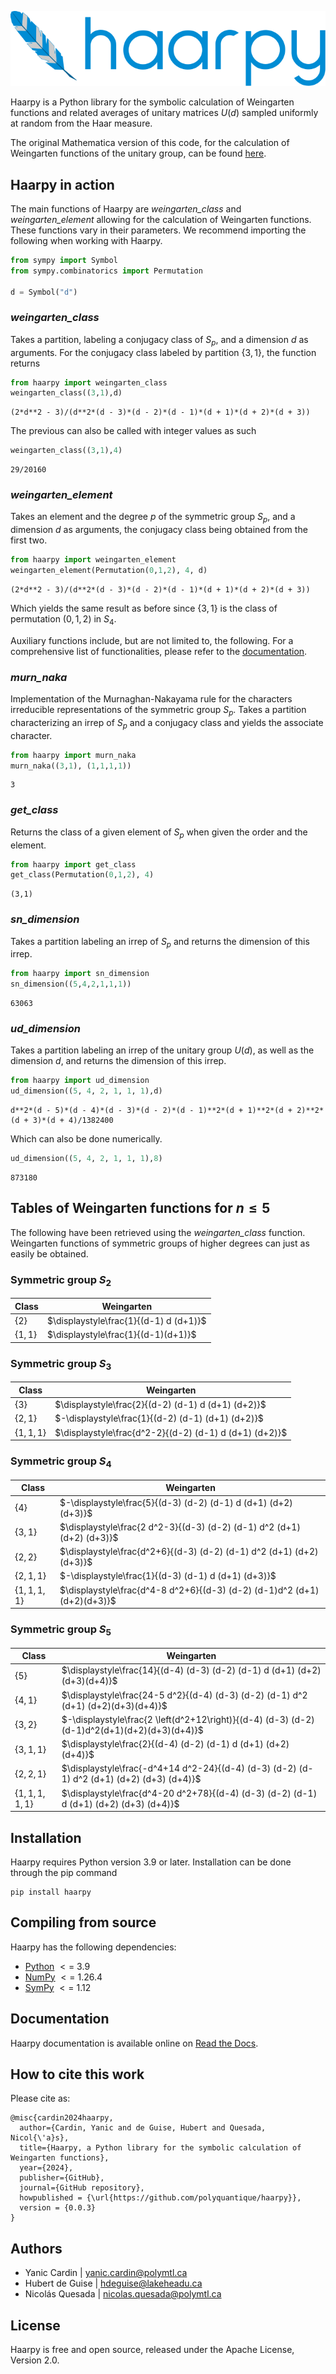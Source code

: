 <p align="center">
  <img src="haarpy.svg">
</p>

Haarpy is a Python library for the symbolic calculation of Weingarten functions and related averages of unitary matrices $U(d)$ sampled uniformly at random from the Haar measure.

The original Mathematica version of this code, for the calculation of Weingarten functions of the unitary group, can be found [here](https://github.com/hdeguise/Weingarten_calculus).

## Haarpy in action
The main functions of Haarpy are *weingarten_class* and *weingarten_element* allowing for the calculation of Weingarten functions. These functions vary in their parameters. We recommend importing the following when working with Haarpy.
```Python
from sympy import Symbol
from sympy.combinatorics import Permutation

d = Symbol("d")
```
### *weingarten_class*
Takes a partition, labeling a conjugacy class of $S_p$, and a dimension $d$ as arguments. For the conjugacy class labeled by partition $\lbrace 3,1\rbrace$, the function returns
```Python
from haarpy import weingarten_class
weingarten_class((3,1),d)
```
```
(2*d**2 - 3)/(d**2*(d - 3)*(d - 2)*(d - 1)*(d + 1)*(d + 2)*(d + 3))
```
The previous can also be called with integer values as such
```Python
weingarten_class((3,1),4)
```
```
29/20160
```
### *weingarten_element*
Takes an element and the degree $p$ of the symmetric group $S_p,$ and a dimension $d$ as arguments, the conjugacy class being obtained from the first two.
```Python
from haarpy import weingarten_element
weingarten_element(Permutation(0,1,2), 4, d)
```
```
(2*d**2 - 3)/(d**2*(d - 3)*(d - 2)*(d - 1)*(d + 1)*(d + 2)*(d + 3))
```
Which yields the same result as before since $\lbrace 3,1\rbrace$ is the class of permutation $(0,1,2)$ in $S_4$.

Auxiliary functions include, but are not limited to, the following. For a comprehensive list of functionalities, please refer to the [documentation]().
### *murn_naka*
Implementation of the Murnaghan-Nakayama rule for the characters irreducible representations of the symmetric group $S_p$. Takes a partition characterizing an irrep of $S_p$ and a conjugacy class and yields the associate character.
```Python
from haarpy import murn_naka
murn_naka((3,1), (1,1,1,1))
```
```
3
```
### *get_class*
Returns the class of a given element of $S_p$ when given the order and the element.
```Python
from haarpy import get_class
get_class(Permutation(0,1,2), 4)
```
```
(3,1)
```
### *sn_dimension*
Takes a partition labeling an irrep of $S_p$ and returns the dimension of this irrep.
```Python
from haarpy import sn_dimension
sn_dimension((5,4,2,1,1,1))
```
```
63063
```
### *ud_dimension*
Takes a partition labeling an irrep of the unitary group $U(d)$, as well as the dimension $d$, and returns the dimension of this irrep.
```Python
from haarpy import ud_dimension
ud_dimension((5, 4, 2, 1, 1, 1),d)
```
```
d**2*(d - 5)*(d - 4)*(d - 3)*(d - 2)*(d - 1)**2*(d + 1)**2*(d + 2)**2*(d + 3)*(d + 4)/1382400
```
Which can also be done numerically.
```Python
ud_dimension((5, 4, 2, 1, 1, 1),8)
```
```
873180
```

## Tables of Weingarten functions for $n \le 5$
The following have been retrieved using the *weingarten_class* function. Weingarten functions of symmetric groups of higher degrees can just as easily be obtained.

### Symmetric group $S_2$
|Class| Weingarten |
|--|--|
|$\lbrace2\rbrace$ |$\displaystyle\frac{1}{(d-1) d (d+1)}$|
| $\lbrace1,1\rbrace$ | $\displaystyle\frac{1}{(d-1)(d+1)}$ |

### Symmetric group $S_3$
|Class  | Weingarten |
|--|--|
|  $\lbrace 3\rbrace$ | $\displaystyle\frac{2}{(d-2) (d-1) d (d+1) (d+2)}$ |
|$\lbrace 2,1\rbrace$|$-\displaystyle\frac{1}{(d-2) (d-1) (d+1) (d+2)}$|
| $\lbrace 1,1,1\rbrace$  |$\displaystyle\frac{d^2-2}{(d-2) (d-1) d (d+1) (d+2)}$ |

### Symmetric group $S_4$
|Class| Weingarten |
|--|--|
| $\lbrace 4\rbrace$   |$-\displaystyle\frac{5}{(d-3) (d-2) (d-1) d (d+1) (d+2) (d+3)}$  |
|$\lbrace 3,1\rbrace$ |$\displaystyle\frac{2 d^2-3}{(d-3) (d-2) (d-1) d^2 (d+1) (d+2) (d+3)}$ |
|$\lbrace 2,2\rbrace$|$\displaystyle\frac{d^2+6}{(d-3) (d-2) (d-1) d^2 (d+1) (d+2) (d+3)}$|
| $\lbrace 2,1,1\rbrace$| $-\displaystyle\frac{1}{(d-3) (d-1) d (d+1) (d+3)}$|
|$\lbrace 1,1,1,1\rbrace$ |$\displaystyle\frac{d^4-8 d^2+6}{(d-3) (d-2) (d-1)d^2 (d+1) (d+2)(d+3)}$|

### Symmetric group $S_5$
|Class| Weingarten |
|--|--|
|  $\lbrace 5\rbrace$    |$\displaystyle\frac{14}{(d-4) (d-3) (d-2) (d-1) d (d+1) (d+2) (d+3)(d+4)}$  |
|$\lbrace 4,1\rbrace$  |$\displaystyle\frac{24-5 d^2}{(d-4) (d-3) (d-2) (d-1) d^2 (d+1) (d+2)(d+3)(d+4)}$ |
| $\lbrace 3,2\rbrace$|$-\displaystyle\frac{2 \left(d^2+12\right)}{(d-4) (d-3) (d-2) (d-1)d^2(d+1)(d+2)(d+3)(d+4)}$|
|  $\lbrace 3,1,1\rbrace$ | $\displaystyle\frac{2}{(d-4) (d-2) (d-1) d (d+1) (d+2) (d+4)}$|
| $\lbrace 2,2,1\rbrace$  |$\displaystyle\frac{-d^4+14 d^2-24}{(d-4) (d-3) (d-2) (d-1) d^2  (d+1) (d+2) (d+3) (d+4)}$|
| $\lbrace 1,1,1,1,1\rbrace$|$\displaystyle\frac{d^4-20 d^2+78}{(d-4) (d-3) (d-2) (d-1) d (d+1) (d+2) (d+3) (d+4)}$|

## Installation
Haarpy requires Python version 3.9 or later. Installation can be done through the pip command
```
pip install haarpy
```

## Compiling from source
Haarpy has the following dependencies:
* [Python](https://www.python.org/) $<=$ 3.9
* [NumPy](https://numpy.org/) $<=$ 1.26.4
* [SymPy](https://www.sympy.org) $<=$ 1.12


## Documentation
Haarpy documentation is available online on [Read the Docs]().


## How to cite this work
Please cite as:
```
@misc{cardin2024haarpy,
  author={Cardin, Yanic and de Guise, Hubert and Quesada, Nicol{\'a}s},
  title={Haarpy, a Python library for the symbolic calculation of Weingarten functions},
  year={2024},
  publisher={GitHub},
  journal={GitHub repository},
  howpublished = {\url{https://github.com/polyquantique/haarpy}},
  version = {0.0.3}
}
```


## Authors
* Yanic Cardin | yanic.cardin@polymtl.ca
* Hubert de Guise | hdeguise@lakeheadu.ca
* Nicolás Quesada | nicolas.quesada@polymtl.ca


## License
Haarpy is free and open source, released under the Apache License, Version 2.0.
